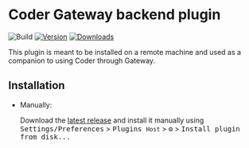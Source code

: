 # Coder Gateway backend plugin

![Build](https://github.com/coder/jetbrains-backend-coder/workflows/Build/badge.svg)
[![Version](https://img.shields.io/jetbrains/plugin/v/coder-gateway-backend.svg)](https://plugins.jetbrains.com/plugin/coder-gateway-backend)
[![Downloads](https://img.shields.io/jetbrains/plugin/d/coder-gateway-backend.svg)](https://plugins.jetbrains.com/plugin/coder-gateway-backend)

<!-- Plugin description -->
This plugin is meant to be installed on a remote machine and used as a companion
to using Coder through Gateway.
<!-- Plugin description end -->

## Installation

- Manually:

  Download the [latest release](https://github.com/coder/jetbrains-backend-coder/releases/latest) and install it manually using
  <kbd>Settings/Preferences</kbd> > <kbd>Plugins <small>Host</small></kbd> > <kbd>⚙️</kbd> > <kbd>Install plugin from disk...</kbd>
